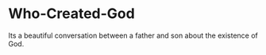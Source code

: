 # Who-Created-God
Its a beautiful conversation between a father and son about the existence of God.
